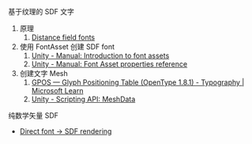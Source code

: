 基于纹理的 SDF 文字
1. 原理
	1. [Distance field fonts](https://libgdx.com/wiki/graphics/2d/fonts/distance-field-fonts)
2. 使用 FontAsset 创建 SDF font
	1.  [Unity - Manual: Introduction to font assets](https://docs.unity3d.com/Manual/UIE-font-asset.html#:~:text=SDF%20fonts,assets%20contain%20contour%20distance%20information.)
	2. [Unity - Manual: Font Asset properties reference](https://docs.unity3d.com/Manual/UIE-font-asset-properties.html)
3. 创建文字 Mesh
	1.  [GPOS — Glyph Positioning Table (OpenType 1.8.1) - Typography | Microsoft Learn](https://learn.microsoft.com/en-us/typography/opentype/otspec181/gpos)
	2. [Unity - Scripting API: MeshData](https://docs.unity3d.com/2020.3/Documentation/ScriptReference/Mesh.MeshData.html)

纯数学矢量 SDF
- [Direct font → SDF rendering](https://www.shadertoy.com/view/dls3Wr)